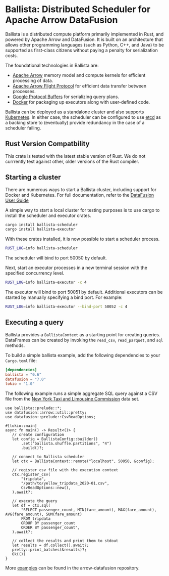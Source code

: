 <!---
  Licensed to the Apache Software Foundation (ASF) under one
  or more contributor license agreements.  See the NOTICE file
  distributed with this work for additional information
  regarding copyright ownership.  The ASF licenses this file
  to you under the Apache License, Version 2.0 (the
  "License"); you may not use this file except in compliance
  with the License.  You may obtain a copy of the License at

    http://www.apache.org/licenses/LICENSE-2.0

  Unless required by applicable law or agreed to in writing,
  software distributed under the License is distributed on an
  "AS IS" BASIS, WITHOUT WARRANTIES OR CONDITIONS OF ANY
  KIND, either express or implied.  See the License for the
  specific language governing permissions and limitations
  under the License.
-->

# Ballista: Distributed Scheduler for Apache Arrow DataFusion

Ballista is a distributed compute platform primarily implemented in Rust, and powered by Apache Arrow and
DataFusion. It is built on an architecture that allows other programming languages (such as Python, C++, and
Java) to be supported as first-class citizens without paying a penalty for serialization costs.

The foundational technologies in Ballista are:

- [Apache Arrow](https://arrow.apache.org/) memory model and compute kernels for efficient processing of data.
- [Apache Arrow Flight Protocol](https://arrow.apache.org/blog/2019/10/13/introducing-arrow-flight/) for efficient
  data transfer between processes.
- [Google Protocol Buffers](https://developers.google.com/protocol-buffers) for serializing query plans.
- [Docker](https://www.docker.com/) for packaging up executors along with user-defined code.

Ballista can be deployed as a standalone cluster and also supports [Kubernetes](https://kubernetes.io/). In either
case, the scheduler can be configured to use [etcd](https://etcd.io/) as a backing store to (eventually) provide
redundancy in the case of a scheduler failing.

## Rust Version Compatbility

This crate is tested with the latest stable version of Rust. We do not currrently test against other, older versions of the Rust compiler.

## Starting a cluster

There are numerous ways to start a Ballista cluster, including support for Docker and
Kubernetes. For full documentation, refer to the
[DataFusion User Guide](https://arrow.apache.org/datafusion/user-guide/introduction.html)

A simple way to start a local cluster for testing purposes is to use cargo to install
the scheduler and executor crates.

```bash
cargo install ballista-scheduler
cargo install ballista-executor
```

With these crates installed, it is now possible to start a scheduler process.

```bash
RUST_LOG=info ballista-scheduler
```

The scheduler will bind to port 50050 by default.

Next, start an executor processes in a new terminal session with the specified concurrency
level.

```bash
RUST_LOG=info ballista-executor -c 4
```

The executor will bind to port 50051 by default. Additional executors can be started by
manually specifying a bind port. For example:

```bash
RUST_LOG=info ballista-executor --bind-port 50052 -c 4
```

## Executing a query

Ballista provides a `BallistaContext` as a starting point for creating queries. DataFrames can be created
by invoking the `read_csv`, `read_parquet`, and `sql` methods.

To build a simple ballista example, add the following dependencies to your `Cargo.toml` file:

```toml
[dependencies]
ballista = "0.6"
datafusion = "7.0"
tokio = "1.0"
```

The following example runs a simple aggregate SQL query against a CSV file from the
[New York Taxi and Limousine Commission](https://www1.nyc.gov/site/tlc/about/tlc-trip-record-data.page)
data set.

```rust,no_run
use ballista::prelude::*;
use datafusion::arrow::util::pretty;
use datafusion::prelude::CsvReadOptions;

#[tokio::main]
async fn main() -> Result<()> {
   // create configuration
   let config = BallistaConfig::builder()
       .set("ballista.shuffle.partitions", "4")
       .build()?;

   // connect to Ballista scheduler
   let ctx = BallistaContext::remote("localhost", 50050, &config);

   // register csv file with the execution context
   ctx.register_csv(
       "tripdata",
       "/path/to/yellow_tripdata_2020-01.csv",
       CsvReadOptions::new(),
   ).await?;

   // execute the query
   let df = ctx.sql(
       "SELECT passenger_count, MIN(fare_amount), MAX(fare_amount), AVG(fare_amount), SUM(fare_amount)
       FROM tripdata
       GROUP BY passenger_count
       ORDER BY passenger_count",
   ).await?;

   // collect the results and print them to stdout
   let results = df.collect().await?;
   pretty::print_batches(&results)?;
   Ok(())
}
```

More [examples](https://github.com/apache/arrow-datafusion/tree/master/ballista-examples) can be found in the arrow-datafusion repository.
